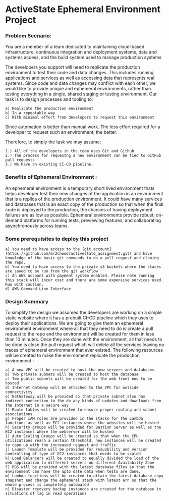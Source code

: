 # ActiveState Ephemeral Environment Project 

### Problem Scenario: 

You are a member of a team dedicated to maintaining cloud-based infrastructure, continuous 
integration and deployment systems, data and systems access, and the build system used to manage production systems

The developers you support will need to replicate the production environment to test their code and  data changes. This includes running applications and services as well as accessing data that represents real systems. Since code and data changes may conflict with each other, we would like to provide unique and ephemeral environments, rather than testing everything in a single, shared staging or testing environment. Our task is to design processes and tooling to: 

    a) Replicate the production environment 
    b) In a repeatable way
    c) With minimal effort from developers to request this environment

Since automation is better than manual work. The less effort required for a developer to request such an environment, the better.

Therefore, to simply the task we may assume: 

    1.) All of the developers in the team uses Git and Github 
    2.) The process for requestng a new environment can be tied to GitHub pull requests 
    3.) We have an existing CI-CD pipeline. 

### Benefits of Ephemeral Environment : 
An ephemeral environment is a temporary short lived environment thats helps developer test their new changes of the application in an environment that is a replica of the production environment. It could have many services and databases that is an exact copy of the production so that when the final code is deployed to the production, the chances of having deployment failures are as low as possible. Ephemeral environments provide robust, on-demand platforms for running tests, previewing features, and collaborating asynchronously across teams.

### Some prerequisites to deploy this project

    a) You need to have access to the [git account](https://github.com/mr2chowd/activestate_assignment.git) and have knowledge of the basic git commands to do a pull request and cloning the repo. 
    b) You need to have access to the private s3 buckets where the stacks are saved to be run from the git workflow
    c) An AWS account with payment system enabled. Please note running this stack will incur cost and there are some expensive services used. Run with caution. 
    d) AWS Command Line Interface

### Design Summary 

To simplify the design we assumed the developers are working on a simple static website where it has a prebuilt CI-CD pipeline which they uses to deploy their applications. We are going to give them an ephemeral environment environment where all that they need to do is create a pull request to the repo and the environment will be created for them in less than 10 minutes. Once they are done with the environment, all that needs to be done is close the pull request which will delete all the services leaving no traces of ephemeral environment that ever existed. The following resources will be created to make the environment replicate the production environment : 

    a) A new VPC will be created to host the new servers and databases
    b) Two private subnets will be created to host the database
    c) Two public subnets will be created for the web front end to be hosted
    d) Internet Gateway will be attached to the VPC for outside connectivity
    e) NatGateway will be provided so that private subnet also has indirect connection to the do any kinds of updates and downloads from the internet in a secure way 
    f) Route tables will be created to ensure proper routing and subnet associations
    g) Proper IAM roles are provided in the stacks for the Lambda functions as well as EC2 instances where the websites will be hosted
    h) Security groups will be provided for Bastion Server as well as the EC2 instances where the webserver will be hosted
    i) Auto Scaling Groups will be created so that when the CPU utilizations reach a certain threshold, new instances will be created to cope up with the increased request and traffic 
    j) Launch Template will be provided for resuability and version controlling of type of EC2 instances that needs to be scaled 
    k) Load Balancers will be created to equally divided the load of the web application to different servers on different Availabilty Zone
    l) RDS will be provided with the latest database files so that the environment can have the upto date data when tests are done. 
    m) Lambda functions will be created to attain the latest database copy snapshot and change the ephemeral stack with latest arn so that the whole process is completely automated
    n) Disaster recovery backup instances are created for the database in situations of lag in read operations 


